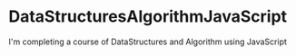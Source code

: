 # DataStructuresAlgorithmJavaScript 
I'm completing a course of DataStructures and Algorithm using JavaScript
